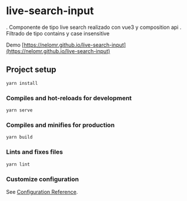 # live-search-input
. Componente de tipo live search realizado con vue3 y composition api
. Filtrado de tipo contains y case insensitive

Demo [https://nelomr.github.io/live-search-input](https://nelomr.github.io/live-search-input)

## Project setup
```
yarn install
```

### Compiles and hot-reloads for development
```
yarn serve
```

### Compiles and minifies for production
```
yarn build
```

### Lints and fixes files
```
yarn lint
```

### Customize configuration
See [Configuration Reference](https://cli.vuejs.org/config/).
